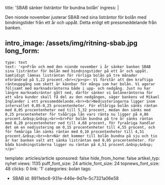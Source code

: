 title: 'SBAB sänker listräntor för bundna bolån'
ingress: |
  <p>Den nionde november justerar SBAB ned sina listräntor för bolån med bindningstider från ett år och uppåt. Detta enligt ett pressmeddelande från banken.
  </p>
  
intro_image: /assets/img/ritning-sbab.jpg
long_form:
  -
    type: text
    text: '<p>Från och med den nionde november i år sänker banken SBAB sina listräntor för bolån med bindningstider på ett år och uppåt. Samtidigt lämnas listräntan för rörliga bolån på tre månader oförändrad på 5,22 procent.<br></p><p>– Vi förstår att den kraftiga ränteuppgång som skett är kännbar för många som har bolån. Vi agerar följsamt med marknadsräntorna både i upp- och nedgång. Just nu har längre marknadsräntor gått ned, därför sänker vi bolåneräntorna för att våra kunder skall få del av den nedgången, säger bankens vd Mikael Inglander i ett pressmeddelande.<br><br>Nedjusteringarna ligger inom intervallet 0,05-0,25 procentenheter. För ettåriga bolån sänks räntan med 0,05 procentenheter ned till 5,32 procent, medan den sänks med 0,25 procentenheter för tvååriga lån vars ränta nu ligger på 4,86 procent.&nbsp;&nbsp;<br><br>För bolån bundna på tre år sänks räntan med 0,20 procentenheter ned till 4,68 procent, för fyraåriga handlar det om en nedjustering om 0,15 procentenheter till 4,55 procent, och för femåriga lån sänks räntan med 0,10 procentenheter till 4,51 procent.&nbsp;<br><br>När det kommer till bolån bundna på sju och tio år har banken valt att sänka listräntan med 0,05 procentenheter. För båda bindningstiderna ligger nu räntan på 4,51 procent.&nbsp;&nbsp;</p>'
template: articles/article
sponsored: false
hide_from_home: false
artikel_typ: nyhet
views: 1135
puff_font_size: 24
article_font_size: 24
topnews_font_size: 48
clicks: 0
link: '1'
categories: bolan
tags:
  - SBAB
id: 8911ebc6-931e-446e-9d7e-5c7321a06e58
